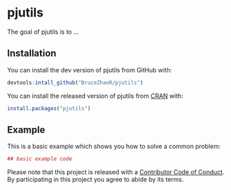 # pjutils

The goal of pjutils is to ...

## Installation

You can install the dev version of pjutils from GitHub with:

```r
devtools:intall_github("BruceZhaoR/pjutils")
```

You can install the released version of pjutils from [CRAN](https://CRAN.R-project.org) with:

``` r
install.packages("pjutils")
```

## Example

This is a basic example which shows you how to solve a common problem:

``` r
## basic example code
```

Please note that this project is released with a [Contributor Code of Conduct](CODE_OF_CONDUCT.md).
By participating in this project you agree to abide by its terms.
